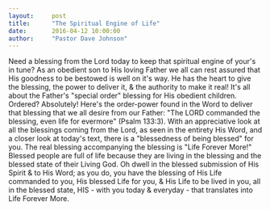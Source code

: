 ```yaml
---
layout:     post
title:      "The Spiritual Engine of Life"
date:       2016-04-12 10:00:00
author:     "Pastor Dave Johnson"
---
```


Need a blessing from the Lord today to keep that spiritual engine of your's in tune? As an obedient son to His loving Father we all can rest assured that His goodness to be bestowed is well on it's way.  He has the heart to give the blessing, the power to deliver it, & the authority to make it real!  It's all about the Father's "special order" blessing for His obedient children. Ordered?  Absolutely!  Here's the order-power found in the Word to deliver that blessing that we all desire from our Father:  "The LORD commanded the blessing, even life for evermore" (Psalm 133:3).  With an appreciative look at all the blessings coming from the Lord, as seen in the entirety His Word, and a closer look at today's text, there is a "blessedness of being blessed" for you.  The real blessing accompanying the blessing is "Life Forever More!"  Blessed people are full of life because they are living in the blessing and the blessed state of their Living God.  Oh dwell in the blessed submission of His Spirit & to His Word; as you do, you have the blessing of His Life commanded to you, His blessed  Life for you, & His Life to be lived in you, all in the blessed state, HIS -  with you today & everyday - that translates into Life Forever More.
